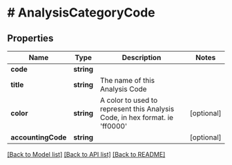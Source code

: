 # # AnalysisCategoryCode

## Properties

Name | Type | Description | Notes
------------ | ------------- | ------------- | -------------
**code** | **string** |  |
**title** | **string** | The name of this Analysis Code |
**color** | **string** | A color to used to represent this Analysis Code, in hex format. ie &#39;ff0000&#39; | [optional]
**accountingCode** | **string** |  | [optional]

[[Back to Model list]](../../README.md#models) [[Back to API list]](../../README.md#endpoints) [[Back to README]](../../README.md)
